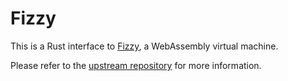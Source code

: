 # Fizzy

This is a Rust interface to [Fizzy](https://github.com/wasmx/fizzy), a WebAssembly virtual machine.

Please refer to the [upstream repository](https://github.com/wasmx/fizzy) for more information.
